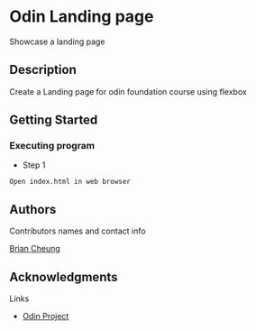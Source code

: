 # Odin Landing page

Showcase a landing page

## Description

Create a Landing page for odin foundation course using flexbox

## Getting Started

### Executing program

- Step 1

```
Open index.html in web browser
```

## Authors

Contributors names and contact info

[Brian Cheung](https://www.briancheung.wiki/)

## Acknowledgments

Links

- [Odin Project](https://www.theodinproject.com/lessons/foundations-recipes)

